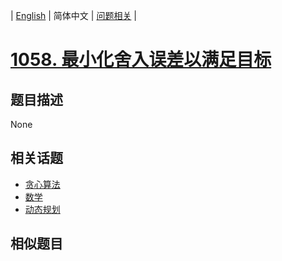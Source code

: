 
| [English](README_EN.md) | 简体中文 | [问题相关](QUESTION.md) |
# [1058. 最小化舍入误差以满足目标](https://leetcode-cn.com/problems/minimize-rounding-error-to-meet-target/)
## 题目描述
None
## 相关话题
- [贪心算法](https://leetcode-cn.com/tag/greedy)
- [数学](https://leetcode-cn.com/tag/math)
- [动态规划](https://leetcode-cn.com/tag/dynamic-programming)
## 相似题目

